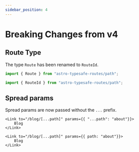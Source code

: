 ```yaml
---
sidebar_position: 4
---
```


# Breaking Changes from v4

## Route Type
The type `Route` has been renamed to `RouteId`.
```ts
import { Route } from "astro-typesafe-routes/path";
```
```ts
import { RouteId } from "astro-typesafe-routes/path";
```

## Spread params
Spread params are now passed without the `...` prefix.
```tsx
<Link to="/blog/[...path]" params={{ "...path": "about"}}>
	Blog
</Link>
```
```tsx
<Link to="/blog/[...path]" params={{ path: "about"}}>
	Blog
</Link>
```
